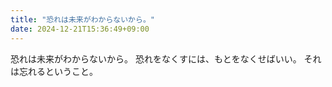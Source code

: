 ```yaml
---
title: "恐れは未来がわからないから。"
date: 2024-12-21T15:36:49+09:00
---
```

恐れは未来がわからないから。
恐れをなくすには、もとをなくせばいい。
それは忘れるということ。
